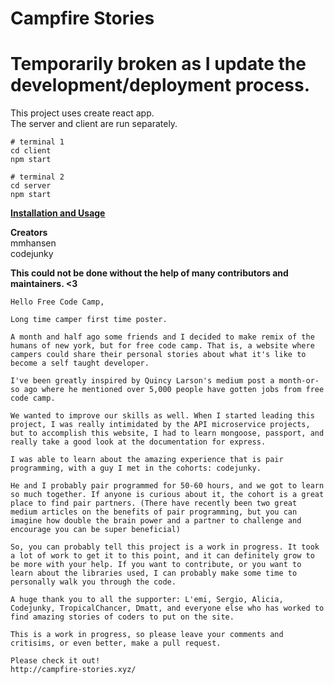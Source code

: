 # Campfire Stories   
# Temporarily broken as I update the development/deployment process.  

This project uses create react app.  
The server and client are run separately.  

```
# terminal 1
cd client
npm start

# terminal 2
cd server
npm start
```

**[Installation and Usage](https://github.com/mmhansen/campers-of-fcc/wiki)**  

**Creators**  
mmhansen  
codejunky

**This could not be done without the help of many contributors and maintainers. <3**


```
Hello Free Code Camp,

Long time camper first time poster.

A month and half ago some friends and I decided to make remix of the humans of new york, but for free code camp. That is, a website where campers could share their personal stories about what it's like to become a self taught developer.

I've been greatly inspired by Quincy Larson's medium post a month-or-so ago where he mentioned over 5,000 people have gotten jobs from free code camp.

We wanted to improve our skills as well. When I started leading this project, I was really intimidated by the API microservice projects, but to accomplish this website, I had to learn mongoose, passport, and really take a good look at the documentation for express.

I was able to learn about the amazing experience that is pair programming, with a guy I met in the cohorts: codejunky.

He and I probably pair programmed for 50-60 hours, and we got to learn so much together. If anyone is curious about it, the cohort is a great place to find pair partners. (There have recently been two great medium articles on the benefits of pair programming, but you can imagine how double the brain power and a partner to challenge and encourage you can be super beneficial)

So, you can probably tell this project is a work in progress. It took a lot of work to get it to this point, and it can definitely grow to be more with your help. If you want to contribute, or you want to learn about the libraries used, I can probably make some time to personally walk you through the code.

A huge thank you to all the supporter: L'emi, Sergio, Alicia, Codejunky, TropicalChancer, Dmatt, and everyone else who has worked to find amazing stories of coders to put on the site.

This is a work in progress, so please leave your comments and critisims, or even better, make a pull request.

Please check it out!
http://campfire-stories.xyz/
```
